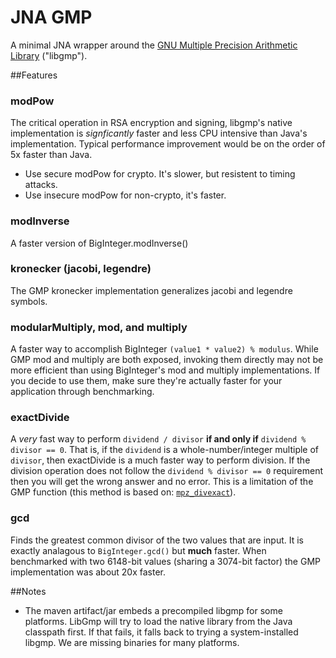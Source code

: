 # JNA GMP

A minimal JNA wrapper around the
[GNU Multiple Precision Arithmetic Library](http://gmplib.org/) ("libgmp").

##Features

### modPow

The critical operation in RSA encryption and signing, libgmp's native implementation
is _signficantly_ faster and less CPU intensive than Java's implementation.  Typical
performance improvement would be on the order of 5x faster than Java.

- Use secure modPow for crypto.  It's slower, but resistent to timing attacks.
- Use insecure modPow for non-crypto, it's faster.

### modInverse

A faster version of BigInteger.modInverse()

### kronecker (jacobi, legendre)

The GMP kronecker implementation generalizes jacobi and legendre symbols.

### modularMultiply, mod, and multiply

A faster way to accomplish BigInteger `(value1 * value2) % modulus`. 
While GMP mod and multiply are both exposed, invoking them directly may not be more
efficient than using BigInteger's mod and multiply implementations. If you decide to 
use them, make sure they're actually faster for your application through benchmarking.

### exactDivide

A *very* fast way to perform `dividend / divisor` **if and only if** `dividend % divisor == 0`.
That is, if the `dividend` is a whole-number/integer multiple of `divisor`, then exactDivide is
a much faster way to perform division. If the division operation does not follow the 
`dividend % divisor == 0` requirement then you will get the wrong answer and no error. This is a 
limitation of the GMP function (this method is based on:
[`mpz_divexact`](https://gmplib.org/manual/Integer-Division.html#index-mpz_005fdivexact)). 

### gcd

Finds the greatest common divisor of the two values that are input. It is exactly
analagous to `BigInteger.gcd()` but **much** faster. When benchmarked with two 6148-bit values
(sharing a 3074-bit factor) the GMP implementation was about 20x faster. 

##Notes

- The maven artifact/jar embeds a precompiled libgmp for some platforms.  LibGmp will
try to load the native library from the Java classpath first. If that fails, it falls
back to trying a system-installed libgmp. We are missing binaries for many platforms.

